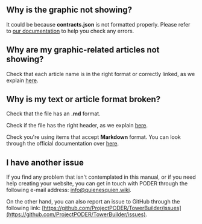 ## Why is the graphic not showing?

It could be because **contracts.json** is not formatted properly. Please refer to [our documentation](https://towerbuilder.readthedocs.io/en/latest/C1/Seccion3.html#contracting-data) to help you check any errors.

## Why are my graphic-related articles not showing?

Check that each article name is in the right format or correctly linked, as we explain [here](https://towerbuilder.readthedocs.io/en/latest/C1/Seccion4.html#articles).

## Why is my text or article format broken?

Check that the file has an **.md** format.

Check if the file has the right header, as we explain [here](https://towerbuilder.readthedocs.io/en/latest/C1/Seccion4.html#add-an-item-to-menu).

Check you're using items that accept **Markdown** format. You can look through the official documentation over [here](https://guides.github.com/features/mastering-markdown/).

## I have another issue

If you find any problem that isn't contemplated in this manual, or if you need help creating your website, you can get in touch with PODER through the following e-mail address: info@quienesquien.wiki.

On the other hand, you can also report an issue to GitHub through the following link: [https://github.com/ProjectPODER/TowerBuilder/issues](https://github.com/ProjectPODER/TowerBuilder/issues).
